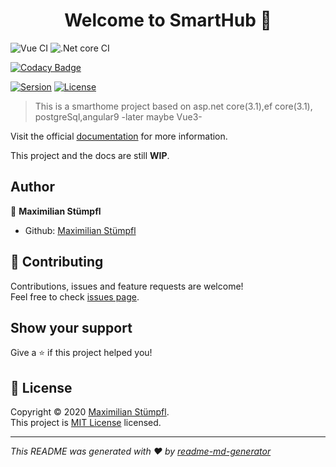 <h1 align="center">Welcome to SmartHub 👋</h1>

![Vue CI](https://github.com/SmartHub-Io/SmartHub/workflows/Vue%20CI/badge.svg)
![.Net core CI](https://github.com/SmartHub-Io/SmartHub/workflows/.Net%20core%20CI/badge.svg)

[![Codacy Badge](https://app.codacy.com/project/badge/Grade/18e1a3445e9b4152ade6be916f8bae0c)](https://www.codacy.com/gh/SmartHub-Io/SmartHub?utm_source=github.com&amp;utm_medium=referral&amp;utm_content=SmartHub-Io/SmartHub&amp;utm_campaign=Badge_Grade)

[![Sersion](https://img.shields.io/badge/version-0.0.2-blue.svg?cacheSeconds=2592000)](https://github.com/SmartHub-Io/SmartHub/releases)
[![License](https://img.shields.io/badge/License-MIT%20License-yellow)](https://github.com/SmartHub-Io/SmartHub/blob/master/LICENSE)



> This is a smarthome project based on asp.net core(3.1),ef core(3.1), postgreSql,angular9 -later maybe Vue3-

Visit the official [documentation](https://smarthub-io.github.io/SmartHub-Docs/) for more information.

This project and the docs are still __WIP__.
## Author

👤 **Maximilian Stümpfl**

* Github: [Maximilian Stümpfl](https://github.com/lTimeless)

## 🤝 Contributing

Contributions, issues and feature requests are welcome!<br />Feel free to check [issues page](https://github.com/SmartHub-Io/SmartHub/issues). 

## Show your support

Give a ⭐️ if this project helped you!

## 📝 License

Copyright © 2020 [Maximilian Stümpfl](https://github.com/lTimeless).<br />
This project is [MIT License](https://github.com/SmartHub-Io/SmartHub/blob/master/LICENSE) licensed.

***
_This README was generated with ❤️ by [readme-md-generator](https://github.com/kefranabg/readme-md-generator)_
